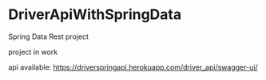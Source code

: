 # DriverApiWithSpringData
Spring Data Rest project

project in work

api available: https://driverspringapi.herokuapp.com/driver_api/swagger-ui/

